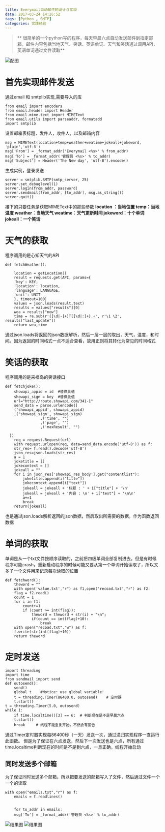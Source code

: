 ```yaml
---
title: Everymail自动邮件的设计与实现
date: 2017-03-24 14:26:52
tags: [Python , SMTP]
categories: 实践经验
---
```


>** 很简单的一个python写的程序，每天早晨六点自动发送邮件到指定邮箱，邮件内容包括当地天气、笑话、英语单词。天气和笑话通过调用API，英语单词通过文件读取**

<!--more-->

![配图](1.png)

# 首先实现邮件发送

通过email 和 smtplib实现,需要导入的库

	from email import encoders
	from email.header import Header
	from email.mime.text import MIMEText
	from email.utils import parseaddr, formatadd
	import smtplib
	

设置邮箱表标题，发件人，收件人，以及邮箱内容

	msg = MIMEText(location+temp+weather+weatime+jokeall+jokeword, 'plain','utf-8')
    msg['From'] = _format_addr('Everymail <%s>' % from_addr)
    msg['To'] = _format_addr('管理员 <%s>' % to_addr)
    msg['Subject'] = Header('The New day', 'utf-8').encode()
    
    
生成实例，登录发送
    	
	server = smtplib.SMTP(smtp_server, 25)
	server.set_debuglevel(1)
	server.login(from_addr, password)
	server.sendmail(from_addr, [to_addr], msg.as_string())
	server.quit()
	
接下的只要任务是获取MIMEText中的那些参数
**location ：当地位置
temp：当地温度
weather：当地天气
weatime：天气更新时间
jokeword：十个单词
jokeall：一个笑话**

# 天气的获取
    	
程序调用的是心知天气的API

	def fetchWeather():

	    location = getLocation()
	    result = requests.get(API, params={
		'key': KEY,
		'location': location,
		'language': LANGUAGE,
		'unit': UNIT
	    }, timeout=100)
	    values = json.loads(result.text)
	    results = values["results"][0]
	    wea = results["now"]
	    time = re.sub(r'([\d|-]+)T([\d|:]+).+', r'\1 \2', results["last_update"])
	    return wea,time
	    
通过json.loads将返回的json数据解析，然后一层一层的取出，天气，温度，和时间。因为返回的时间格式一点不适合查看，故用正则将其转化为常见的时间格式

# 笑话的获取

程序调用的是来福岛的笑话接口

	def fetchjoke():
	    showapi_appid = id  #替换此值
	    showapi_sign = key  #替换此值
	    url="http://route.showapi.com/341-1"
	    send_data = parse.urlencode([
	    ('showapi_appid', showapi_appid)
	    ,('showapi_sign', showapi_sign)
		            ,('time', "")
		            ,('page', "")
		            ,('maxResult', "")
	     
	  ])
	    req = request.Request(url)
	    with request.urlopen(req, data=send_data.encode('utf-8')) as f:
		str_res= f.read().decode('utf-8')
		json_res=json.loads(str_res)
		a = 1
		joketitle = []
		jokecontext = []
		jokeall = ""
		for i in json_res['showapi_res_body'].get("contentlist"):
		    joketitle.append(i["title"])
		    jokecontext.append(i["text"])
		    jokeall = jokeall + '标题 : ' + i["title"] + '\n'
		    jokeall = jokeall + '内容 : \n' + i["text"] + '\n\n'
		    a+=1
		    break
		return(jokeall)

也是通过json.loads解析返回的json数据，然后取出所需要的数据，作为函数返回数据

# 单词的获取

单词是从一个txt文件按顺序读取的，之前把四级单词全部复制进去。但是有时候程序可能crash，重新启动程序的时候可能又要从第一个单词开始读取了，所以又多了一个文件用来记录每次读取的位置

	def fetchword():
	    theword = ""
	    with open('value.txt',"r") as f1,open('recoad.txt',"r") as f2:
		flag = f2.read()
		count = 1
		for i in f1:
		    count+=1
		    if (count >= int(flag)):
		        theword = theword + str(i) + "\n";
		        if(count == int(flag)+10):
		            break
	    with open("recoad.txt","w") as f:
		f.write(str(int(flag)+10))
	    return theword
	    
# 定时发送

	import threading
	import time
	from sendmail import send
	def outosend():
	    send()
	    global t    #Notice: use global variable!
	    t = threading.Timer(86400.0, outosend)    # 定时器
	    t.start()
	t = threading.Timer(5.0, outosend)
	while 1:
	    if time.localtime()[3] == 6:  # 判断现在是不是早晨六点
		t.start()   
		break     # 线程不能重复开始，不然会有警告


通过Timer定时器实现每86400秒（一天）发送一次，通过递归实现程序一直运行此函数。
但是为了保证在六点发送，然后下一次发送也是六点，所有通过time.localtime判断现在的时间是不是到六点，一旦正确，线程开始启动

## 同时发送多个邮箱

为了保证同时发送多个邮箱，所以把要发送的邮箱写入了文件，然后通过文件一个一个的读取
	
	with open("emails.txt","r") as f:
		emails = f.readlines()
	

	    for to_addr in emails:
		msg['To'] = _format_addr('管理员 <%s>' % to_addr)
		

![ 结果图](3.png) ![ 结果图](4.png) 